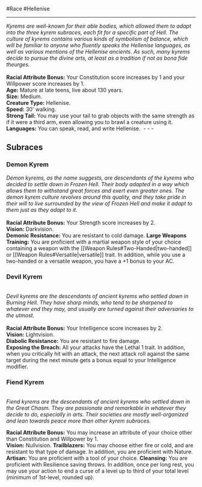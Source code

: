 #Race #Hellenise 
- - -
_Kyrems are well-known for their able bodies, which allowed them to adapt into the three kyrem subraces, each fit for a specific part of Hell. The culture of kyrems contains various kinds of symbolism of balance, which will be familiar to anyone who fluently speaks the Hellenise languages, as well as various mentions of the Hellenise_ _ancients. As such, many kyrems decide to pursue the divine arts, at least as a tradition if not as bona fide theurges._  
   
**Racial Attribute Bonus:** Your Constitution score increases by 1 and your Willpower score increases by 1.  
**Age:** Mature at late teens, live about 130 years.  
**Size:** Medium.  
**Creature Type:** Hellenise.  
**Speed:** 30' walking.  
**Strong Tail:** You may use your tail to grab objects with the same strength as if it were a third arm, even allowing you to brawl a creature using it.  
**Languages:** You can speak, read, and write Hellenise.
 - - -
## Subraces
### Demon Kyrem

_Demon kyrems, as the name suggests, are descendants of the kyrems who decided to settle down in Frozen Hell. Their body adapted in a way which allows them to withstand great forces and exert even greater ones. The demon kyrem culture revolves around this quality, and they take pride in their will to live surrounded by the view of Frozen Hell and make it adapt to them just as they adapt to it._  
   
**Racial Attribute Bonus:** Your Strength score increases by 2.  
**Vision:** Darkvision.  
**Demonic Resistance:** You are resistant to cold damage.
**Large Weapons Training:** You are proficient with a martial weapon style of your choice containing a weapon with the [[Weapon Rules#Two-Handed|two-handed]] or [[Weapon Rules#Versatile|versatile]] trait. In addition, while you use a two-handed or a versatile weapon, you have a +1 bonus to your AC.

### Devil Kyrem
   
_Devil kyrems are the descendants of ancient kyrems who settled down in Burning Hell. They have sharp minds, who tend to be sharpened to whatever end they may, and usually are turned against their adversaries to the utmost._  
   
**Racial Attribute Bonus:** Your Intelligence score increases by 2.  
**Vision:** Lightvision.  
**Diabolic Resistance:** You are resistant to fire damage.  
**Exposing the Breach:** All your attacks have the Lethal 1 trait. In addition, when you critically hit with an attack, the next attack roll against the same target during the next minute gets a bonus equal to your Intelligence modifier.  

### Fiend Kyrem
   
_Fiend kyrems are the descendants of ancient kyrems who settled down in the Great Chasm. They are passionate and remarkable in whatever they decide to do, especially in arts. Their societies are mostly well-organized and lean towards peace more than other kyrem subraces._  

**Racial Attribute Bonus:** You may increase an attribute of your choice other than Constitution and Willpower by 1.  
**Vision:** Nullvision. 
**Trailblazers:** You may choose either fire or cold, and are resistant to that type of damage. In addition, you are proficient with Nature.
**Artisan:** You are proficient with a tool of your choice.
**Cleansing:** You are proficient with Resilience saving throws. In addition, once per long rest, you may use your action to end a curse of a level up to third of your total level (minimum of 1st-level, rounded up).